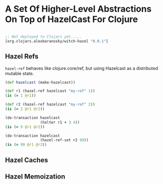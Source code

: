 A Set Of Higher-Level Abstractions On Top of HazelCast For Clojure
==================================================================

```clj

;; Not deployed to Clojars yet.....
[org.clojars.alexbaranosky/witch-hazel "0.0.1"]
```

Hazel Refs
----------

`hazel-ref` behaves like clojure.core/ref, but using Hazelcast as a distributed mutable state.

```clj
(def hazelcast (make-hazelcast))

(def r1 (hazel-ref hazelcast "my-ref" 1))
(is (= 1 @r1))

(def r2 (hazel-ref hazelcast "my-ref" 2))
(is (= 2 @r1 @r2))

(do-transaction hazelcast
                (halter r1 + 3 4))
(is (= 9 @r1 @r2))

(do-transaction hazelcast
                (hazel-ref-set r2 99))
(is (= 99 @r1 @r2))
```

Hazel Caches
------------


Hazel Memoization
-----------------

